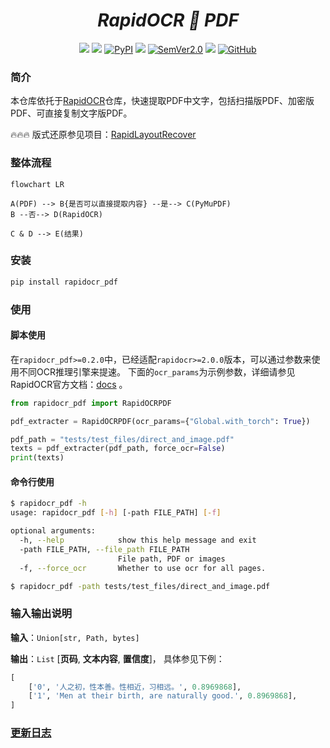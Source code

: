 <div align="center">
    <div align="center">
    <h1><b><i>RapidOCR 📄 PDF</i></b></h1>
    </div>

<a href=""><img src="https://img.shields.io/badge/Python->=3.6-aff.svg"></a>
<a href=""><img src="https://img.shields.io/badge/OS-Linux%2C%20Win%2C%20Mac-pink.svg"></a>
<a href="https://pypi.org/project/rapidocr-pdf/"><img alt="PyPI" src="https://img.shields.io/pypi/v/rapidocr-pdf"></a>
<a href="https://pepy.tech/project/rapidocr-pdf"><img src="https://static.pepy.tech/personalized-badge/rapidocr-pdf?period=total&units=abbreviation&left_color=grey&right_color=blue&left_text=Downloads"></a>
<a href="https://semver.org/"><img alt="SemVer2.0" src="https://img.shields.io/badge/SemVer-2.0-brightgreen"></a>
<a href="https://github.com/psf/black"><img src="https://img.shields.io/badge/code%20style-black-000000.svg"></a>
<a href="https://choosealicense.com/licenses/apache-2.0/"><img alt="GitHub" src="https://img.shields.io/github/license/RapidAI/RapidOCRPDF"></a>

</div>

### 简介

本仓库依托于[RapidOCR](https://github.com/RapidAI/RapidOCR)仓库，快速提取PDF中文字，包括扫描版PDF、加密版PDF、可直接复制文字版PDF。

🔥🔥🔥 版式还原参见项目：[RapidLayoutRecover](https://github.com/RapidAI/RapidLayoutRecover)

### 整体流程

```mermaid
flowchart LR

A(PDF) --> B{是否可以直接提取内容} --是--> C(PyMuPDF)
B --否--> D(RapidOCR)

C & D --> E(结果)
```

### 安装

```bash
pip install rapidocr_pdf
```

### 使用

#### 脚本使用

在`rapidocr_pdf>=0.2.0`中，已经适配`rapidocr>=2.0.0`版本，可以通过参数来使用不同OCR推理引擎来提速。
下面的`ocr_params`为示例参数，详细请参见RapidOCR官方文档：[docs](https://rapidai.github.io/RapidOCRDocs/main/install_usage/rapidocr/usage/#_4) 。

```python
from rapidocr_pdf import RapidOCRPDF

pdf_extracter = RapidOCRPDF(ocr_params={"Global.with_torch": True})

pdf_path = "tests/test_files/direct_and_image.pdf"
texts = pdf_extracter(pdf_path, force_ocr=False)
print(texts)
```

#### 命令行使用

```bash
$ rapidocr_pdf -h
usage: rapidocr_pdf [-h] [-path FILE_PATH] [-f]

optional arguments:
  -h, --help            show this help message and exit
  -path FILE_PATH, --file_path FILE_PATH
                        File path, PDF or images
  -f, --force_ocr       Whether to use ocr for all pages.

$ rapidocr_pdf -path tests/test_files/direct_and_image.pdf
```

### 输入输出说明

**输入**：`Union[str, Path, bytes]`

**输出**：`List` \[**页码**, **文本内容**, **置信度**\]， 具体参见下例：

```python
[
    ['0', '人之初，性本善。性相近，习相远。', 0.8969868],
    ['1', 'Men at their birth, are naturally good.', 0.8969868],
]
```

### [更新日志](https://github.com/RapidAI/RapidOCRPDF/releases)
